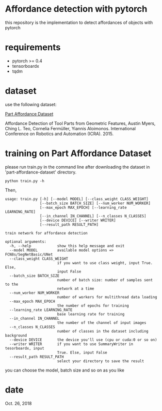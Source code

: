 # Affordance detection with pytorch
this repository is the implementation to detect affordances of objects with pytorch

# requirements
* pytorch >= 0.4
* tensorboardx
* tqdm

# dataset
use the following dataset:

[Part Affordance Dataset](http://users.umiacs.umd.edu/~amyers/part-affordance-dataset/)

Affordance Detection of Tool Parts from Geometric Features,
Austin Myers, Ching L. Teo, Cornelia Fermüller, Yiannis Aloimonos.
International Conference on Robotics and Automation (ICRA). 2015.

# training on Part Affordance Dataset
please run train.py in the command line after downloading the dataset in 'part-affordance-dataset' directory.

```
python train.py -h
```

Then,

```
usage: train.py [-h] [--model MODEL] [--class_weight CLASS_WEIGHT]
                [--batch_size BATCH_SIZE] [--num_worker NUM_WORKER]
                [--max_epoch MAX_EPOCH] [--learning_rate LEARNING_RATE]
                [--in_channel IN_CHANNEL] [--n_classes N_CLASSES]
                [--device DEVICE] [--writer WRITER]
                [--result_path RESULT_PATH]

train network for affordance detection

optional arguments:
  -h, --help            show this help message and exit
  --model MODEL         available model options => FCN8s/SegNetBasic/UNet
  --class_weight CLASS_WEIGHT
                        if you want to use class weight, input True. Else,
                        input False
  --batch_size BATCH_SIZE
                        number of batch size: number of samples sent to the
                        network at a time
  --num_worker NUM_WORKER
                        number of workers for multithread data loading
  --max_epoch MAX_EPOCH
                        the number of epochs for training
  --learning_rate LEARNING_RATE
                        base learning rate for training
  --in_channel IN_CHANNEL
                        the number of the channel of input images
  --n_classes N_CLASSES
                        number of classes in the dataset including background
  --device DEVICE       the device you'll use (cpu or cuda:0 or so on)
  --writer WRITER       if you want to use SummaryWriter in tesorboardx, input
                        True. Else, input False
  --result_path RESULT_PATH
                        select your directory to save the result
```
you can choose the model, batch size and so on as you like


# date
Oct. 26, 2018
